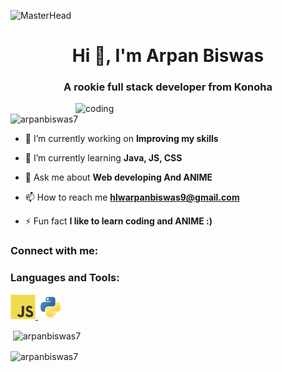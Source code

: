 ![MasterHead](https://user-images.githubusercontent.com/74038190/225813708-98b745f2-7d22-48cf-9150-083f1b00d6c9.gif)

<h1 align="center">Hi 👋, I'm Arpan Biswas</h1>
<h3 align="center">A rookie full stack developer from Konoha</h3>
<img align="right" alt="coding" width="400" src="https://camo.githubusercontent.com/7de37139d0b4c1ce40865e799b446c0e963a3dd8fb68d239707237c40604fa3d/68747470733a2f2f63646e2e6472696262626c652e636f6d2f75736572732f3733303730332f73637265656e73686f74732f363538313234332f6176656e746f2e676966"> 

<p align="left"> <img src="https://komarev.com/ghpvc/?username=arpanbiswas7&label=Profile%20views&color=0e75b6&style=flat" alt="arpanbiswas7" /> </p>

- 🔭 I’m currently working on **Improving my skills**

- 🌱 I’m currently learning **Java, JS, CSS**

- 💬 Ask me about **Web developing And ANIME**

- 📫 How to reach me **hlwarpanbiswas9@gmail.com**

- ⚡ Fun fact **I like to learn coding and ANIME :)**

<h3 align="left">Connect with me:</h3>
<p align="left">
</p>

<h3 align="left">Languages and Tools:</h3>
<p align="left"> <a href="https://developer.mozilla.org/en-US/docs/Web/JavaScript" target="_blank" rel="noreferrer"> <img src="https://raw.githubusercontent.com/devicons/devicon/master/icons/javascript/javascript-original.svg" alt="javascript" width="40" height="40"/> </a> <a href="https://www.python.org" target="_blank" rel="noreferrer"> <img src="https://raw.githubusercontent.com/devicons/devicon/master/icons/python/python-original.svg" alt="python" width="40" height="40"/> </a> </p>

<p>&nbsp;<img align="center" src="https://github-readme-stats.vercel.app/api?username=arpanbiswas7&show_icons=true&locale=en" alt="arpanbiswas7" /></p>

<p><img align="center" src="https://github-readme-streak-stats.herokuapp.com/?user=arpanbiswas7&" alt="arpanbiswas7" /></p>




<!---
Arpanbiswas7/Arpanbiswas7 is a ✨ special ✨ repository because its `README.md` (this file) appears on your GitHub profile.
You can click the Preview link to take a look at your changes.
--->
